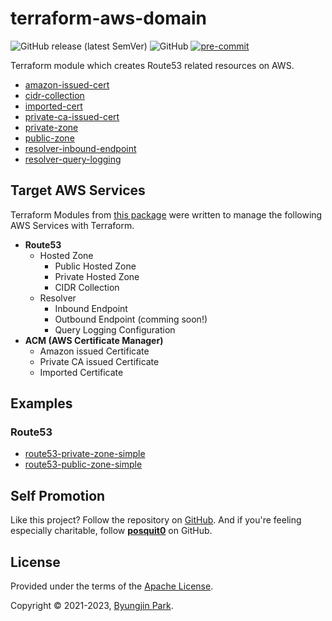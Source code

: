 # terraform-aws-domain

![GitHub release (latest SemVer)](https://img.shields.io/github/v/release/tedilabs/terraform-aws-domain?color=blue&sort=semver&style=flat-square)
![GitHub](https://img.shields.io/github/license/tedilabs/terraform-aws-domain?color=blue&style=flat-square)
[![pre-commit](https://img.shields.io/badge/pre--commit-enabled-brightgreen?logo=pre-commit&logoColor=white&style=flat-square)](https://github.com/pre-commit/pre-commit)

Terraform module which creates Route53 related resources on AWS.

- [amazon-issued-cert](./modules/amazon-issued-cert)
- [cidr-collection](./modules/cidr-collection/)
- [imported-cert](./modules/imported-cert)
- [private-ca-issued-cert](./modules/private-ca-issued-cert)
- [private-zone](./modules/private-zone)
- [public-zone](./modules/public-zone)
- [resolver-inbound-endpoint](./modules/resolver-inbound-endpoint)
- [resolver-query-logging](./modules/resolver-query-logging)


## Target AWS Services

Terraform Modules from [this package](https://github.com/tedilabs/terraform-aws-domain) were written to manage the following AWS Services with Terraform.

- **Route53**
  - Hosted Zone
    - Public Hosted Zone
    - Private Hosted Zone
    - CIDR Collection
  - Resolver
    - Inbound Endpoint
    - Outbound Endpoint (comming soon!)
    - Query Logging Configuration
- **ACM (AWS Certificate Manager)**
  - Amazon issued Certificate
  - Private CA issued Certificate
  - Imported Certificate


## Examples

### Route53

- [route53-private-zone-simple](./examples/route53-private-zone-simple/)
- [route53-public-zone-simple](./examples/route53-public-zone-simple/)


## Self Promotion

Like this project? Follow the repository on [GitHub](https://github.com/tedilabs/terraform-aws-domain). And if you're feeling especially charitable, follow **[posquit0](https://github.com/posquit0)** on GitHub.


## License

Provided under the terms of the [Apache License](LICENSE).

Copyright © 2021-2023, [Byungjin Park](https://www.posquit0.com).
